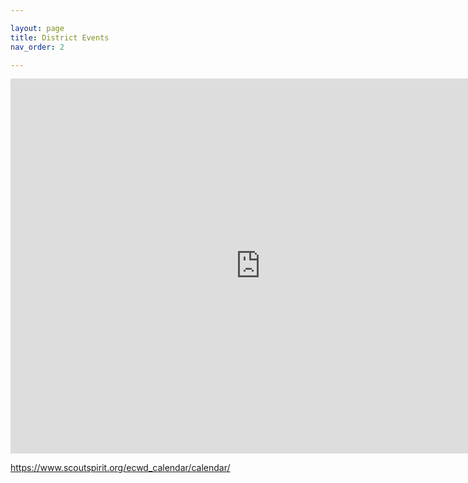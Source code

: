 ```yaml
---

layout: page
title: District Events
nav_order: 2

---
```


<iframe src="https://calendar.google.com/calendar/embed?src=admin%40flintlockscouting.org&ctz=America%2FNew_York" style="border: 0" width="800" height="600" frameborder="0" scrolling="no">
</iframe>

https://www.scoutspirit.org/ecwd_calendar/calendar/
